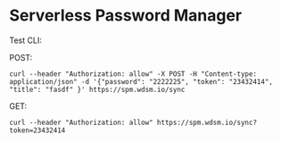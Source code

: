 # Serverless Password Manager

Test CLI:

POST:

```
curl --header "Authorization: allow" -X POST -H "Content-type: application/json" -d '{"password": "2222225", "token": "23432414", "title": "fasdf" }' https://spm.wdsm.io/sync
```

GET:

```
curl --header "Authorization: allow" https://spm.wdsm.io/sync?token=23432414
```

